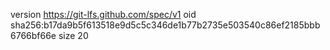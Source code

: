 version https://git-lfs.github.com/spec/v1
oid sha256:b17da9b5f613518e9d5c5c346de1b77b2735e503540c86ef2185bbb6766bf66e
size 20

